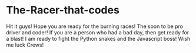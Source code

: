 # The-Racer-that-codes
Hit it guys! Hope you are ready for the burning races!
The soon to be pro driver and coder! 
If you are a person who had a bad day, then get ready for a blast!
I am ready to fight the Python snakes and the Javascript boss! 
Wish me luck Crews!
